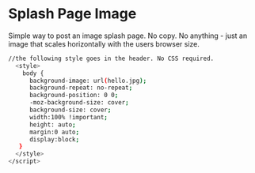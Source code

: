 # Splash Page Image

Simple way to post an image splash page. No copy. No anything - just an image that scales horizontally with the users browser size. 

```bash
//the following style goes in the header. No CSS required. 
  <style>
    body {
      background-image: url(hello.jpg);
      background-repeat: no-repeat;
      background-position: 0 0;
      -moz-background-size: cover;
      background-size: cover;
      width:100% !important;
      height: auto;
      margin:0 auto;
      display:block;
   }
  </style>
</script>
```
